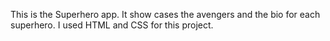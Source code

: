 This is the Superhero app.
It show cases the avengers and the bio for each superhero.
I used HTML and CSS for this project.
